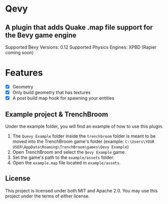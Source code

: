 # Qevy
## A plugin that adds Quake .map file support for the Bevy game engine

Supported Bevy Versions: 0.12
Supported Physics Engines: XPBD (Rapier coming soon)

# Features
- [x] Geometry
- [x] Only build geometry that has textures
- [x] A post build map hook for spawning your entities

## Example project & TrenchBroom

Under the example folder, you will find an example of how to use this plugin.

1. The `Quevy Example` folder inside the `trenchbroom` folder is meant to be moved into the TrenchBroom game's folder (example: `C:\Users\YOUR USER\AppData\Roaming\TrenchBroom\games\Qevy Example`)
2. Open TrenchBroom and select the `Qevy Example` game.
3. Set the game's path to the `example/assets` folder.
4. Open the `example.map` file located in `example/assets`.

## License

This project is licensed under both MIT and Apache 2.0. You may use this project under the terms of either license.

